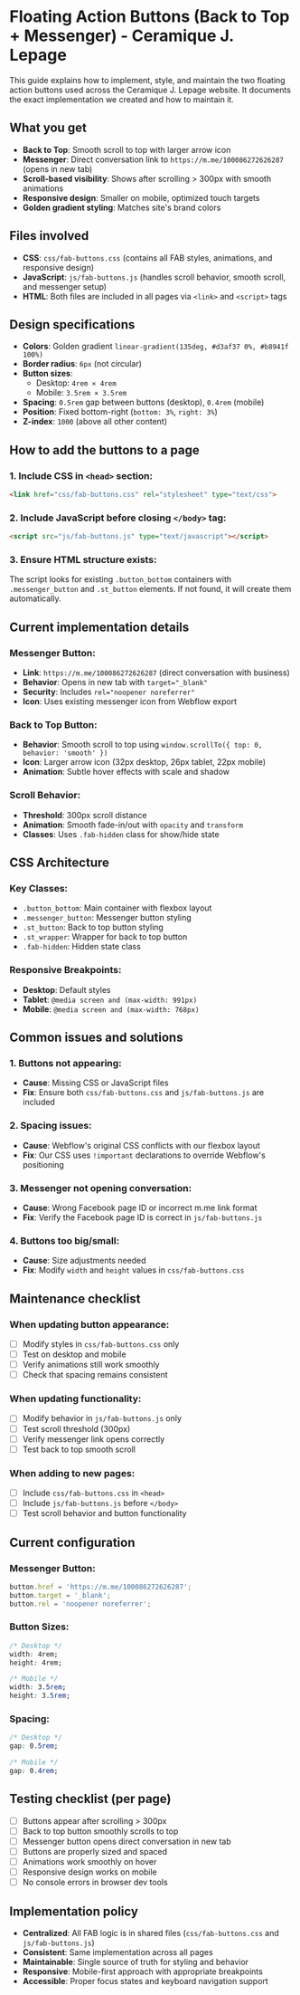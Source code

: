 # Floating Action Buttons (Back to Top + Messenger) - Ceramique J. Lepage

This guide explains how to implement, style, and maintain the two floating action buttons used across the Ceramique J. Lepage website. It documents the exact implementation we created and how to maintain it.

## What you get
- **Back to Top**: Smooth scroll to top with larger arrow icon
- **Messenger**: Direct conversation link to `https://m.me/100086272626287` (opens in new tab)
- **Scroll-based visibility**: Shows after scrolling > 300px with smooth animations
- **Responsive design**: Smaller on mobile, optimized touch targets
- **Golden gradient styling**: Matches site's brand colors

## Files involved
- **CSS**: `css/fab-buttons.css` (contains all FAB styles, animations, and responsive design)
- **JavaScript**: `js/fab-buttons.js` (handles scroll behavior, smooth scroll, and messenger setup)
- **HTML**: Both files are included in all pages via `<link>` and `<script>` tags

## Design specifications
- **Colors**: Golden gradient `linear-gradient(135deg, #d3af37 0%, #b8941f 100%)`
- **Border radius**: `6px` (not circular)
- **Button sizes**: 
  - Desktop: `4rem × 4rem`
  - Mobile: `3.5rem × 3.5rem`
- **Spacing**: `0.5rem` gap between buttons (desktop), `0.4rem` (mobile)
- **Position**: Fixed bottom-right (`bottom: 3%`, `right: 3%`)
- **Z-index**: `1000` (above all other content)

## How to add the buttons to a page

### 1. Include CSS in `<head>` section:
```html
<link href="css/fab-buttons.css" rel="stylesheet" type="text/css">
```

### 2. Include JavaScript before closing `</body>` tag:
```html
<script src="js/fab-buttons.js" type="text/javascript"></script>
```

### 3. Ensure HTML structure exists:
The script looks for existing `.button_bottom` containers with `.messenger_button` and `.st_button` elements. If not found, it will create them automatically.

## Current implementation details

### Messenger Button:
- **Link**: `https://m.me/100086272626287` (direct conversation with business)
- **Behavior**: Opens in new tab with `target="_blank"`
- **Security**: Includes `rel="noopener noreferrer"`
- **Icon**: Uses existing messenger icon from Webflow export

### Back to Top Button:
- **Behavior**: Smooth scroll to top using `window.scrollTo({ top: 0, behavior: 'smooth' })`
- **Icon**: Larger arrow icon (32px desktop, 26px tablet, 22px mobile)
- **Animation**: Subtle hover effects with scale and shadow

### Scroll Behavior:
- **Threshold**: 300px scroll distance
- **Animation**: Smooth fade-in/out with `opacity` and `transform`
- **Classes**: Uses `.fab-hidden` class for show/hide state

## CSS Architecture

### Key Classes:
- `.button_bottom`: Main container with flexbox layout
- `.messenger_button`: Messenger button styling
- `.st_button`: Back to top button styling
- `.st_wrapper`: Wrapper for back to top button
- `.fab-hidden`: Hidden state class

### Responsive Breakpoints:
- **Desktop**: Default styles
- **Tablet**: `@media screen and (max-width: 991px)`
- **Mobile**: `@media screen and (max-width: 768px)`

## Common issues and solutions

### 1. Buttons not appearing:
- **Cause**: Missing CSS or JavaScript files
- **Fix**: Ensure both `css/fab-buttons.css` and `js/fab-buttons.js` are included

### 2. Spacing issues:
- **Cause**: Webflow's original CSS conflicts with our flexbox layout
- **Fix**: Our CSS uses `!important` declarations to override Webflow's positioning

### 3. Messenger not opening conversation:
- **Cause**: Wrong Facebook page ID or incorrect m.me link format
- **Fix**: Verify the Facebook page ID is correct in `js/fab-buttons.js`

### 4. Buttons too big/small:
- **Cause**: Size adjustments needed
- **Fix**: Modify `width` and `height` values in `css/fab-buttons.css`

## Maintenance checklist

### When updating button appearance:
- [ ] Modify styles in `css/fab-buttons.css` only
- [ ] Test on desktop and mobile
- [ ] Verify animations still work smoothly
- [ ] Check that spacing remains consistent

### When updating functionality:
- [ ] Modify behavior in `js/fab-buttons.js` only
- [ ] Test scroll threshold (300px)
- [ ] Verify messenger link opens correctly
- [ ] Test back to top smooth scroll

### When adding to new pages:
- [ ] Include `css/fab-buttons.css` in `<head>`
- [ ] Include `js/fab-buttons.js` before `</body>`
- [ ] Test scroll behavior and button functionality

## Current configuration

### Messenger Button:
```javascript
button.href = 'https://m.me/100086272626287';
button.target = '_blank';
button.rel = 'noopener noreferrer';
```

### Button Sizes:
```css
/* Desktop */
width: 4rem;
height: 4rem;

/* Mobile */
width: 3.5rem;
height: 3.5rem;
```

### Spacing:
```css
/* Desktop */
gap: 0.5rem;

/* Mobile */
gap: 0.4rem;
```

## Testing checklist (per page)
- [ ] Buttons appear after scrolling > 300px
- [ ] Back to top button smoothly scrolls to top
- [ ] Messenger button opens direct conversation in new tab
- [ ] Buttons are properly sized and spaced
- [ ] Animations work smoothly on hover
- [ ] Responsive design works on mobile
- [ ] No console errors in browser dev tools

## Implementation policy
- **Centralized**: All FAB logic is in shared files (`css/fab-buttons.css` and `js/fab-buttons.js`)
- **Consistent**: Same implementation across all pages
- **Maintainable**: Single source of truth for styling and behavior
- **Responsive**: Mobile-first approach with appropriate breakpoints
- **Accessible**: Proper focus states and keyboard navigation support



